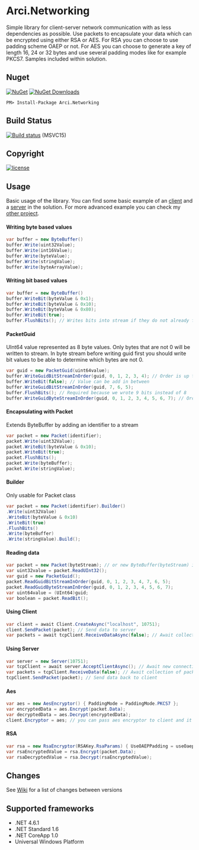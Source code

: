# Arci.Networking
Simple library for client-server network communication with as less dependencies as possible. Use packets to encapsulate your data which can be encrypted using either RSA or AES. For RSA you can choose to use padding scheme OAEP or not. For AES you can choose to generate a key of length 16, 24 or 32 bytes and use several padding modes like for example PKCS7. Samples included within solution.

## Nuget
[![NuGet](https://img.shields.io/nuget/v/Arci.Networking.svg?style=flat-square)](https://www.nuget.org/packages/Arci.Networking)
[![NuGet Downloads](https://img.shields.io/nuget/dt/Arci.Networking.svg?style=flat-square)](https://www.nuget.org/packages/Arci.Networking)

	PM> Install-Package Arci.Networking
  
## Build Status
[![Build status](https://img.shields.io/appveyor/ci/Arcidev/arci-networking.svg?style=flat-square)](https://ci.appveyor.com/project/Arcidev/arci-networking) (MSVC15)

## Copyright
[![license](https://img.shields.io/github/license/Arcidev/Arci.Networking.svg?style=flat-square)](LICENSE.md)

## Usage
Basic usage of the library. You can find some basic example of an [client](https://github.com/Arcidev/Arci.Networking/tree/master/ClientSample) and a [server](https://github.com/Arcidev/Arci.Networking/tree/master/ServerSample) in the solution. For more advanced example you can check my [other project](https://github.com/Arcidev/Card-Game).
#### Writing byte based values
```csharp
var buffer = new ByteBuffer()
buffer.Write(uint32Value);
buffer.Write(int16Value);
buffer.Write(byteValue);
buffer.Write(stringValue);
buffer.Write(byteArrayValue);
```
#### Writing bit based values
```csharp
var buffer = new ByteBuffer()
buffer.WriteBit(byteValue & 0x1);
buffer.WriteBit(byteValue & 0x10);
buffer.WriteBit(byteValue & 0x80);
buffer.WriteBit(true);
buffer.FlushBits(); // Writes bits into stream if they do not already form byte (8 bit writes)
```
#### PacketGuid
UInt64 value represented as 8 byte values. Only bytes that are not 0 will be written to stream. In byte stream before writing guid first you should write bit values to be able to determine which bytes are not 0.
```csharp
var guid = new PacketGuid(uint64value);
buffer.WriteGuidBitStreamInOrder(guid, 0, 1, 2, 3, 4); // Order is up to you
buffer.WriteBit(false); // Value can be add in between
buffer.WriteGuidBitStreamInOrder(guid, 7, 6, 5);
buffer.FlushBits(); // Required because we wrote 9 bits instead of 8
buffer.WriteGuidByteStreamInOrder(guid, 0, 1, 2, 3, 4, 5, 6, 7); // Order is up to you
```
#### Encapsulating with Packet
Extends ByteBuffer by adding an identifier to a stream
```csharp
var packet = new Packet(identifier);
packet.Write(uint32Value);
packet.WriteBit(byteValue & 0x10);
packet.WriteBit(true);
packet.FlushBits();
packet.Write(byteBuffer);
packet.Write(stringValue);
```
#### Builder
Only usable for Packet class
```csharp
var packet = new Packet(identifier).Builder()
.Write(uint32Value)
.WriteBit(byteValue & 0x10)
.WriteBit(true)
.FlushBits()
.Write(byteBuffer)
.Write(stringValue).Build();
```
#### Reading data
```csharp
var packet = new Packet(byteStream); // or new ByteBuffer(byteStream) if you do not want to use Packet
var uint32value = packet.ReadUInt32();
var guid = new PacketGuid();
packet.ReadGuidBitStreamInOrder(guid, 0, 1, 2, 3, 4, 7, 6, 5);
packet.ReadGuidByteStreamInOrder(guid, 0, 1, 2, 3, 4, 5, 6, 7);
var uint64value = (UInt64)guid;
var boolean = packet.ReadBit();
```
#### Using Client
```csharp
var client = await Client.CreateAsync("localhost", 10751);
client.SendPacket(packet); // Send data to server
var packets = await tcpClient.ReceiveDataAsync(false); // Await collection of packets from server
```
#### Using Server
```csharp
var server = new Server(10751);
var tcpClient = await server.AcceptClientAsync(); // Await new connection
var packets = tcpClient.ReceiveData(false); // Await collection of packets from this client
tcpClient.SendPacket(packet); // Send data back to client
```
#### Aes
```csharp
var aes = new AesEncryptor() { PaddingMode = PaddingMode.PKCS7 };
var encryptedData = aes.Encrypt(packet.Data);
var decryptedData = aes.Decrypt(encryptedData);
client.Encryptor = aes; // you can pass aes encryptor to client and it will handle encryption by itself
```
#### RSA
```csharp
var rsa = new RsaEncryptor(RSAKey.RsaParams) { UseOAEPPadding = useOaepPadding };
var rsaEncryptedValue = rsa.Encrypt(packet.Data);
var rsaDecryptedValue = rsa.Decrypt(rsaEncryptedValue);
```

## Changes
See [Wiki](https://github.com/Arcidev/Arci.Networking/wiki) for a list of changes between versions

## Supported frameworks
- .NET 4.6.1
- .NET Standard 1.6
- .NET CoreApp 1.0
- Universal Windows Platform
